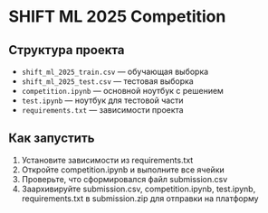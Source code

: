 # SHIFT ML 2025 Competition

## Структура проекта

- `shift_ml_2025_train.csv` — обучающая выборка
- `shift_ml_2025_test.csv` — тестовая выборка
- `competition.ipynb` — основной ноутбук с решением
- `test.ipynb` — ноутбук для тестовой части
- `requirements.txt` — зависимости проекта

## Как запустить

1. Установите зависимости из requirements.txt
2. Откройте competition.ipynb и выполните все ячейки
3. Проверьте, что сформировался файл submission.csv
4. Заархивируйте submission.csv, competition.ipynb, test.ipynb, requirements.txt в submission.zip для отправки на платформу